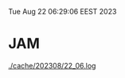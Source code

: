 Tue Aug 22 06:29:06 EEST 2023
# JAM
<a href='./cache/202308/22_06.log'>./cache/202308/22_06.log</a>
